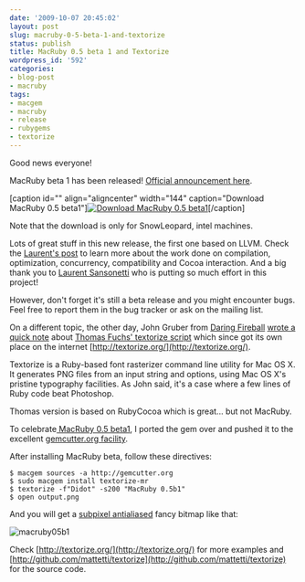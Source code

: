 ```yaml
---
date: '2009-10-07 20:45:02'
layout: post
slug: macruby-0-5-beta-1-and-textorize
status: publish
title: MacRuby 0.5 beta 1 and Textorize
wordpress_id: '592'
categories:
- blog-post
- macruby
tags:
- macgem
- macruby
- release
- rubygems
- textorize
---
```


Good news everyone!



MacRuby beta 1 has been released! [Official announcement here](http://www.macruby.org/blog/2009/10/07/macruby05b1.html).

[caption id="" align="aligncenter" width="144" caption="Download MacRuby 0.5 beta1"][![Download MacRuby 0.5 beta1](http://www.macruby.org/images/zip.png)](http://www.macruby.org/files/MacRuby%200.5%20beta%201.zip)[/caption]

Note that the download is only for SnowLeopard, intel machines.

Lots of great stuff in this new release, the first one based on LLVM. Check the [Laurent's post](http://www.macruby.org/blog/2009/10/07/macruby05b1.html) to learn more about the work done on compilation, optimization, concurrency, compatibility and Cocoa interaction. And a big thank you to [Laurent Sansonetti](http://www.youtube.com/watch?v=BVgM7qeAlko) who is putting so much effort in this project!

However, don't forget it's still a beta release and you might encounter bugs. Feel free to report them in the bug tracker or ask on the mailing list.

On a different topic, the other day, John Gruber from [Daring Fireball](http://daringfireball.net/) [wrote a quick note](http://daringfireball.net/linked/2009/09/30/textorize) about [Thomas Fuchs' textorize script](http://mir.aculo.us/2009/09/29/textorize-pristine-font-rendering-for-the-web/) which since got its own place on the internet [http://textorize.org/](http://textorize.org/).

Textorize is a Ruby-based font rasterizer command line utility for Mac OS X. It generates PNG files from an input string and options, using Mac OS X's pristine typography facilities. As John said, it's a case where a few lines of Ruby code beat Photoshop.

Thomas version is based on RubyCocoa which is great... but not MacRuby.

To celebrate[ MacRuby 0.5 beta1](http://www.macruby.org/blog/2009/10/07/macruby05b1.html), I ported the gem over and pushed it to the excellent [gemcutter.org facility](http://gemcutter.org/).

After installing MacRuby beta, follow these directives:

    
    $ macgem sources -a http://gemcutter.org
    $ sudo macgem install textorize-mr
    $ textorize -f"Didot" -s200 "MacRuby 0.5b1"
    $ open output.png


And you will get a [subpixel antialiased](http://en.wikipedia.org/wiki/Subpixel_antialiasing) fancy bitmap like that:

![macruby05b1](http://merbist.com/wp-content/uploads/2009/10/macruby05b1.png)

Check [http://textorize.org/](http://textorize.org/) for more examples and [http://github.com/mattetti/textorize](http://github.com/mattetti/textorize) for the source code.
